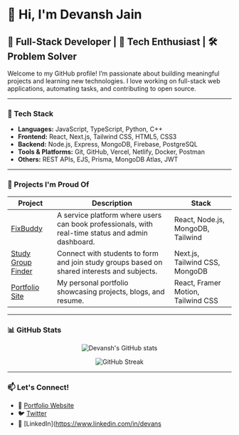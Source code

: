 # 👋 Hi, I'm Devansh Jain

## 🚀 Full-Stack Developer | 🧠 Tech Enthusiast | 🛠️ Problem Solver

Welcome to my GitHub profile! I’m passionate about building meaningful projects and learning new technologies. I love working on full-stack web applications, automating tasks, and contributing to open source.

---

### 🔧 Tech Stack

- **Languages:** JavaScript, TypeScript, Python, C++
- **Frontend:** React, Next.js, Tailwind CSS, HTML5, CSS3
- **Backend:** Node.js, Express, MongoDB, Firebase, PostgreSQL
- **Tools & Platforms:** Git, GitHub, Vercel, Netlify, Docker, Postman
- **Others:** REST APIs, EJS, Prisma, MongoDB Atlas, JWT

---

### 📌 Projects I'm Proud Of

| Project | Description | Stack |
|--------|-------------|-------|
| [FixBuddy](https://github.com/yourusername/fixbuddy) | A service platform where users can book professionals, with real-time status and admin dashboard. | React, Node.js, MongoDB, Tailwind |
| [Study Group Finder](https://github.com/yourusername/study-group-finder) | Connect with students to form and join study groups based on shared interests and subjects. | Next.js, Tailwind CSS, MongoDB |
| [Portfolio Site](https://yourportfolio.com) | My personal portfolio showcasing projects, blogs, and resume. | React, Framer Motion, Tailwind CSS |

---

### 📊 GitHub Stats

<p align="center">
  <img src="https://github-readme-stats.vercel.app/api?username=devanshjain2002&show_icons=true&theme=tokyonight" alt="Devansh's GitHub stats" />
</p>

<p align="center">
  <img src="https://github-readme-streak-stats.herokuapp.com/?user=devanshjain2002&theme=tokyonight" alt="GitHub Streak" />
</p>

---

### 📫 Let's Connect!

- 💼 [Portfolio Website](https://yourportfolio.com)
- 🐦 [Twitter](https://twitter.com/yourhandle)
- 💼 [LinkedIn](https://www.linkedin.com/in/devans
